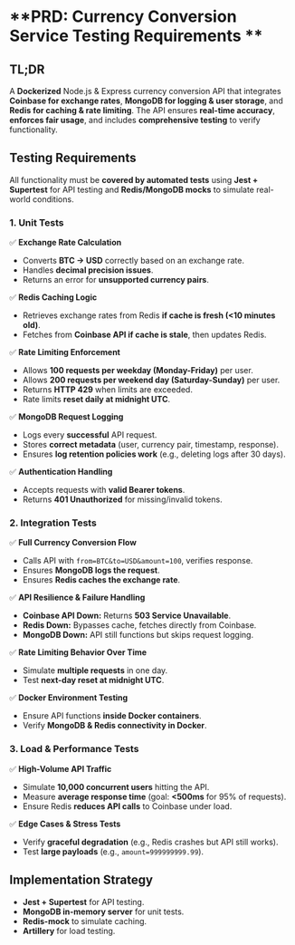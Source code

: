 # **PRD: Currency Conversion Service Testing Requirements **

## **TL;DR**

A **Dockerized** Node.js & Express currency conversion API that integrates **Coinbase for exchange rates**, **MongoDB for logging & user storage**, and **Redis for caching & rate limiting**. The API ensures **real-time accuracy**, **enforces fair usage**, and includes **comprehensive testing** to verify functionality.

## **Testing Requirements**

All functionality must be **covered by automated tests** using **Jest + Supertest** for API testing and **Redis/MongoDB mocks** to simulate real-world conditions.

### **1. Unit Tests**

✅ **Exchange Rate Calculation**

- Converts **BTC → USD** correctly based on an exchange rate.
- Handles **decimal precision issues**.
- Returns an error for **unsupported currency pairs**.

✅ **Redis Caching Logic**

- Retrieves exchange rates from Redis **if cache is fresh (<10 minutes old)**.
- Fetches from **Coinbase API if cache is stale**, then updates Redis.

✅ **Rate Limiting Enforcement**

- Allows **100 requests per weekday (Monday-Friday)** per user.
- Allows **200 requests per weekend day (Saturday-Sunday)** per user.
- Returns **HTTP 429** when limits are exceeded.
- Rate limits **reset daily at midnight UTC**.

✅ **MongoDB Request Logging**

- Logs every **successful** API request.
- Stores **correct metadata** (user, currency pair, timestamp, response).
- Ensures **log retention policies work** (e.g., deleting logs after 30 days).

✅ **Authentication Handling**

- Accepts requests with **valid Bearer tokens**.
- Returns **401 Unauthorized** for missing/invalid tokens.

### **2. Integration Tests**

✅ **Full Currency Conversion Flow**

- Calls API with `from=BTC&to=USD&amount=100`, verifies response.
- Ensures **MongoDB logs the request**.
- Ensures **Redis caches the exchange rate**.

✅ **API Resilience & Failure Handling**

- **Coinbase API Down:** Returns **503 Service Unavailable**.
- **Redis Down:** Bypasses cache, fetches directly from Coinbase.
- **MongoDB Down:** API still functions but skips request logging.

✅ **Rate Limiting Behavior Over Time**

- Simulate **multiple requests** in one day.
- Test **next-day reset at midnight UTC**.

✅ **Docker Environment Testing**

- Ensure API functions **inside Docker containers**.
- Verify **MongoDB & Redis connectivity in Docker**.

### **3. Load & Performance Tests**

✅ **High-Volume API Traffic**

- Simulate **10,000 concurrent users** hitting the API.
- Measure **average response time** (goal: **<500ms** for 95% of requests).
- Ensure Redis **reduces API calls** to Coinbase under load.

✅ **Edge Cases & Stress Tests**

- Verify **graceful degradation** (e.g., Redis crashes but API still works).
- Test **large payloads** (e.g., `amount=999999999.99`).

## **Implementation Strategy**

- **Jest + Supertest** for API testing.
- **MongoDB in-memory server** for unit tests.
- **Redis-mock** to simulate caching.
- **Artillery** for load testing.

